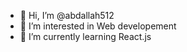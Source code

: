 - 👋 Hi, I’m @abdallah512
- 👀 I’m interested in Web developement
- 🌱 I’m currently learning React.js

<!---
abdallah512/abdallah512 is a ✨ special ✨ repository because its `README.md` (this file) appears on your GitHub profile.
You can click the Preview link to take a look at your changes.
--->
